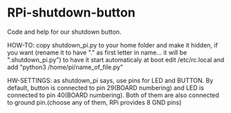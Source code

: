# RPi-shutdown-button
Code and help for our shutdown button.

HOW-TO:
copy shutdown_pi.py to your home folder and make it hidden, if you want (rename it to have "." as first letter in name... it will be ".shutdown_pi.py")
to have it start automaticaly at boot edit /etc/rc.local and add "python3 /home/pi/name_of_file.py"

HW-SETTINGS:
as shutdown_pi says, use pins for LED and BUTTON.
By default, button is connected to pin 29(BOARD numbering)
and LED is connected to pin 40(BOARD numbering).
Both of them are also connected to ground pin.(choose any of them, RPi provides 8 GND pins)
